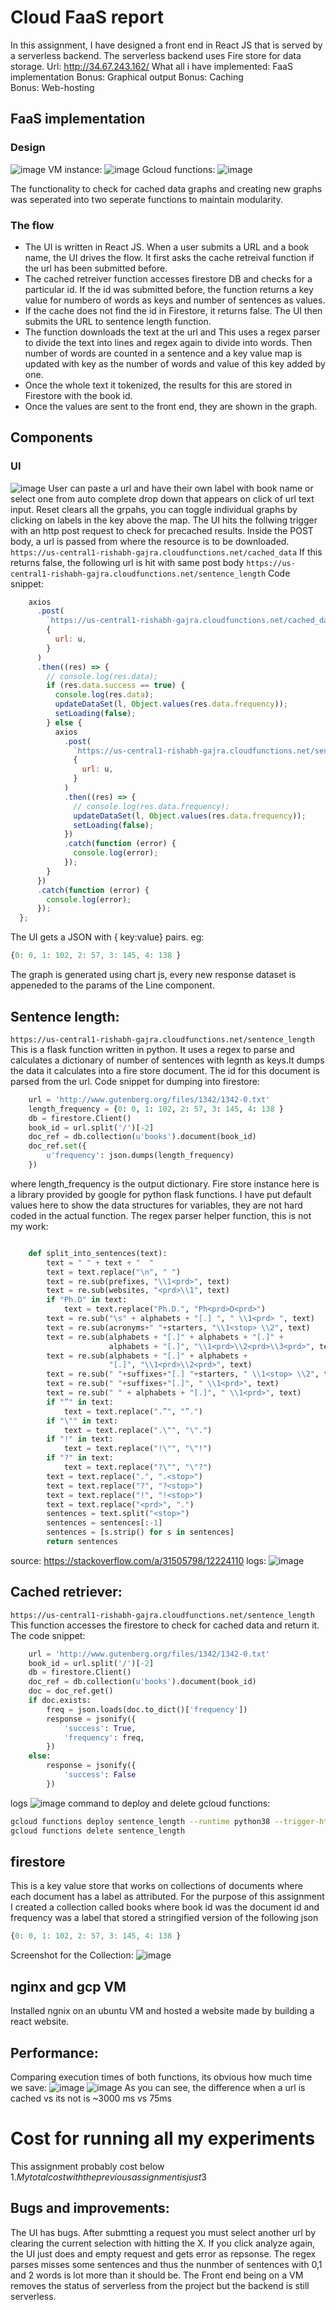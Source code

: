 # Cloud FaaS report

In this assignment, I have designed a front end in React JS that is served by a serverless backend. The serverless backend uses Fire store for data storage. 
Url: http://34.67.243.162/
What all i have implemented:
FaaS implementation
Bonus: Graphical output	
Bonus: Caching	
Bonus: Web-hosting

## FaaS implementation
### Design
![image](https://user-images.githubusercontent.com/25266353/100959237-dcb8f580-34eb-11eb-97df-f6582c30153b.png)
VM instance:
![image](https://user-images.githubusercontent.com/25266353/100961502-87cbae00-34f0-11eb-9e63-5f59bd971324.png)
Gcloud functions:
![image](https://user-images.githubusercontent.com/25266353/100961564-a16cf580-34f0-11eb-9a17-c76849a1bc12.png)

The functionality to check for cached data graphs and creating new graphs was seperated into two seperate functions to maintain modularity.
### The flow
 - The UI is written in React JS. When a user submits a URL and a book name, the UI drives the flow. It first asks the cache retreival function if the url has been submitted before.
 - The cached retreiver function accesses firestore DB and checks for a particular id. If the id was submitted before, the function returns a key value for numbero of words as keys and number of sentences as values.
 - If the cache does not find the id in Firestore, it returns false. The UI then submits the URL to sentence length function.
 - The function downloads the text at the url and This uses a regex parser to divide the text into lines and regex again to divide into words. Then number of words are counted in a sentence and a key value map is updated with key as the number of words and value of this key added by one. 
 - Once the whole text it tokenized, the results for this are stored in Firestore with the book id.
 - Once the values are sent to the front end, they are shown in the graph.
## Components
### UI 
![image](https://user-images.githubusercontent.com/25266353/100961892-4556a100-34f1-11eb-926c-b201215d3d4c.png)
User can paste a url and have their own label with book name or select one from auto complete drop down that appears on click of url text input. Reset clears all the grpahs, you can toggle individual graphs by clicking on labels in the key above the map.
The UI hits the follwing trigger with an http post request to check for precached results. Inside the POST body, a url is passed from where the resource is to be downloaded.
        `https://us-central1-rishabh-gajra.cloudfunctions.net/cached_data`
If this returns false, the following url is hit with same post body
        `https://us-central1-rishabh-gajra.cloudfunctions.net/sentence_length`
Code snippet:
``` javascript
    axios
      .post(
        `https://us-central1-rishabh-gajra.cloudfunctions.net/cached_data`,
        {
          url: u,
        }
      )
      .then((res) => {
        // console.log(res.data);
        if (res.data.success == true) {
          console.log(res.data);
          updateDataSet(l, Object.values(res.data.frequency));
          setLoading(false);
        } else {
          axios
            .post(
              `https://us-central1-rishabh-gajra.cloudfunctions.net/sentence_length`,
              {
                url: u,
              }
            )
            .then((res) => {
              // console.log(res.data.frequency);
              updateDataSet(l, Object.values(res.data.frequency));
              setLoading(false);
            })
            .catch(function (error) {
              console.log(error);
            });
        }
      })
      .catch(function (error) {
        console.log(error);
      });
  };
```
The UI gets a JSON with { key:value} pairs. eg:
``` javascript
{0: 0, 1: 102, 2: 57, 3: 145, 4: 138 }
```
The graph is generated using chart js, every new response dataset is appeneded to the params of the Line component.
## Sentence length: 
`https://us-central1-rishabh-gajra.cloudfunctions.net/sentence_length`
This is a flask function written in python. It uses a regex to parse and calculates a dictionary of number of sentences with legnth as keys.It dumps the data it calculates into a fire store document. The id for this document is parsed from the url. Code snippet for dumping into firestore:
```python
    url = 'http://www.gutenberg.org/files/1342/1342-0.txt'
    length_frequency = {0: 0, 1: 102, 2: 57, 3: 145, 4: 138 }
    db = firestore.Client()
    book_id = url.split('/')[-2]
    doc_ref = db.collection(u'books').document(book_id)
    doc_ref.set({
        u'frequency': json.dumps(length_frequency)
    })
```
where length_frequency is the output dictionary. Fire store instance here is a library provided by google for python flask functions. I have put default values here to show the data structures for variables, they are not hard coded in the actual function.
The regex parser helper function, this is not my work:
```python

    def split_into_sentences(text):
        text = " " + text + "  "
        text = text.replace("\n", " ")
        text = re.sub(prefixes, "\\1<prd>", text)
        text = re.sub(websites, "<prd>\\1", text)
        if "Ph.D" in text:
            text = text.replace("Ph.D.", "Ph<prd>D<prd>")
        text = re.sub("\s" + alphabets + "[.] ", " \\1<prd> ", text)
        text = re.sub(acronyms+" "+starters, "\\1<stop> \\2", text)
        text = re.sub(alphabets + "[.]" + alphabets + "[.]" +
                      alphabets + "[.]", "\\1<prd>\\2<prd>\\3<prd>", text)
        text = re.sub(alphabets + "[.]" + alphabets +
                      "[.]", "\\1<prd>\\2<prd>", text)
        text = re.sub(" "+suffixes+"[.] "+starters, " \\1<stop> \\2", text)
        text = re.sub(" "+suffixes+"[.]", " \\1<prd>", text)
        text = re.sub(" " + alphabets + "[.]", " \\1<prd>", text)
        if "”" in text:
            text = text.replace(".”", "”.")
        if "\"" in text:
            text = text.replace(".\"", "\".")
        if "!" in text:
            text = text.replace("!\"", "\"!")
        if "?" in text:
            text = text.replace("?\"", "\"?")
        text = text.replace(".", ".<stop>")
        text = text.replace("?", "?<stop>")
        text = text.replace("!", "!<stop>")
        text = text.replace("<prd>", ".")
        sentences = text.split("<stop>")
        sentences = sentences[:-1]
        sentences = [s.strip() for s in sentences]
        return sentences
```
source: https://stackoverflow.com/a/31505798/12224110
logs:
![image](https://user-images.githubusercontent.com/25266353/100962169-d3328c00-34f1-11eb-9aeb-2c19c922d4fd.png)

## Cached retriever:
`https://us-central1-rishabh-gajra.cloudfunctions.net/sentence_length`
This function accesses the firestore to check for cached data and return it. The code snippet:
```python
    url = 'http://www.gutenberg.org/files/1342/1342-0.txt'
    book_id = url.split('/')[-2]
    db = firestore.Client()
    doc_ref = db.collection(u'books').document(book_id)
    doc = doc_ref.get()
    if doc.exists:
        freq = json.loads(doc.to_dict()['frequency'])
        response = jsonify({
            'success': True,
            'frequency': freq,
        })
    else:
        response = jsonify({
            'success': False
        })
```
logs
![image](https://user-images.githubusercontent.com/25266353/100962629-af237a80-34f2-11eb-8608-3ce79ce54376.png)
command to deploy and delete gcloud functions:
```bash
gcloud functions deploy sentence_length --runtime python38 --trigger-http --allow-unauthenticated
gcloud functions delete sentence_length
```
## firestore 
This is a key value store that works on collections of documents where each document has a label as attributed. For the purpose of this assignment I created a collection called books where book id was the document id and frequency was a label that stored a stringified version of the following json
```javascript
{0: 0, 1: 102, 2: 57, 3: 145, 4: 138 }
```
Screenshot for the Collection:
![image](https://user-images.githubusercontent.com/25266353/100961367-41764f00-34f0-11eb-85cc-51a78a47fb14.png)
## nginx and gcp VM
Installed ngnix on an ubuntu VM and hosted a website made by building a react website.
## Performance:
Comparing execution times of both functions, its obvious how much time we save:
![image](https://user-images.githubusercontent.com/25266353/100962169-d3328c00-34f1-11eb-9aeb-2c19c922d4fd.png)
![image](https://user-images.githubusercontent.com/25266353/100962629-af237a80-34f2-11eb-8608-3ce79ce54376.png)
As you can see, the difference when a url is cached vs its not is ~3000 ms vs 75ms

# Cost for running all my experiments
This assignment probably cost below 1$. My total cost with the previous assignment is just 3$
## Bugs and improvements:
The UI has bugs. After submtting a request you must select another url by clearing the current selection with hitting the X. If you click analyze again, the UI just does and empty request and gets error as repsonse. The regex parses misses some sentences and thus the nunmber of sentences with 0,1 and 2 words is lot more than it should be. The Front end being on a VM removes the status of serverless from the project but the backend is still serverless.

